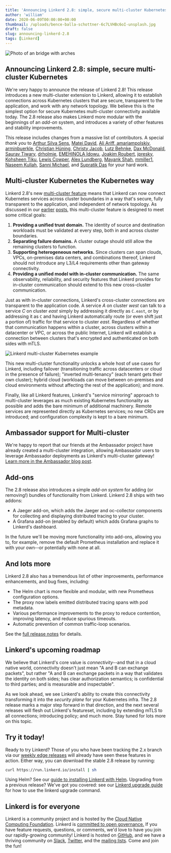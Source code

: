 ```yaml
---
title: 'Announcing Linkerd 2.8: simple, secure multi-cluster Kubernetes'
author: 'william'
date: 2020-06-09T00:00:00+00:00
thumbnail: /uploads/bence-balla-schottner-6c7LVHBc6oI-unsplash.jpg
draft: false
slug: announcing-linkerd-2.8
tags: [Linkerd]
---
```


![Photo of an bridge with arches](/uploads/bence-balla-schottner-6c7LVHBc6oI-unsplash.jpg)

## Announcing Linkerd 2.8: simple, secure multi-cluster Kubernetes

We're very happy to announce the release of Linkerd 2.8! This release
introduces a new multi-cluster extension to Linkerd, allowing it to establish
connections across Kubernetes clusters that are secure, transparent to the
application, and work with any network topology. We believe this is the
simplest option for secure Kubernetes multi-cluster connectivity available
today. The 2.8 release also makes Linkerd more modular with the beginnings of
an _add-on_ system, and introduces a variety of other features and stability
improvements.

This release includes changes from a massive list of contributors. A special
*thank you* to [Arthur Silva Sens](https://github.com/ArthurSens), [Matei
David](https://github.com/Matei207), [Ali Ariff](https://github.com/aliariff),[
amariampolskiy](https://github.com/amariampolskiy),[
arminbuerkle](https://github.com/arminbuerkle), [Christian
Hüning](https://github.com/christianhuening), [Christy
Jacob](https://github.com/christyjacob4), [Lutz
Behnke](https://github.com/cypherfox), [Dax
McDonald](https://github.com/daxmc99), [Saurav
Tiwary](https://github.com/dr0pdb), [drholmie](https://github.com/drholmie),
[EMEHINOLA Idowu](https://github.com/hydeenoble), [Joakim
Roubert](https://github.com/joakimr-axis),
[jpresky](https://github.com/jpresky), [Kohsheen
Tiku](https://github.com/kohsheen1234), [Lewis
Cowper](https://github.com/lewiscowper), [Alex
Lundberg](https://github.com/lundbird), [Mayank
Shah](https://github.com/mayankshah1607),
[mmiller1](https://github.com/mmiller1), [Naseem
Kullah](https://github.com/naseemkullah), [Sanni
Michael](https://github.com/sannimichaelse), and [Supratik
Das](https://github.com/supra08) for your hard work.

## Multi-cluster Kubernetes the Kubernetes way

Linkerd 2.8's new [multi-cluster feature](/2/features/multicluster/) means that
Linkerd can now connect Kubernetes services across cluster boundaries in a way
that's secure, fully transparent to the application, and independent of network
topology. As discussed in our
[earlier](https://linkerd.io/2020/02/17/architecting-for-multicluster-kubernetes/)
[posts](https://linkerd.io/2020/02/25/multicluster-kubernetes-with-service-mirroring/),
this multi-cluster feature is designed to meet some critical goals:

1. **Providing a unified trust domain.** The identity of source and destination
   workloads must be validated at every step, both in and across cluster
   boundaries.
2. **Separating failure domains.** A cluster outage should still allow the
   remaining clusters to function.
3. **Supporting heterogeneous networks.** Since clusters can span clouds, VPCs,
   on-premises data centers, and combinations thereof, Linkerd should not
   introduce any L3/L4 requirements other than gateway connectivity.
4. **Providing a unified model with in-cluster communication.** The same
   observability, reliability, and security features that Linkerd provides for
   in-cluster communication should extend to this new cross-cluster
   communication.

Just as with in-cluster connections, Linkerd's cross-cluster connections are
transparent to the application code. A service _A_ on cluster _west_ can talk
to a service _C_ on cluster _east_ simply by addressing it directly as
`C.east`, or by addressing it as `C` and having Linkerd automatically route (or
even shift just a portion of) traffic for that service to cluster _east_.
Regardless of whether that communication happens within a cluster, across
clusters within a datacenter or VPC, or across the public Internet,  Linkerd
will establish a connection between clusters that's encrypted and authenticated
on both sides with mTLS.

![Linkerd multi-cluster Kubernetes example](/uploads/linkerd_blog_2.8-diagrams_multicluster.png "Linkerd multi-cluster Kubernetes example")

This new multi-cluster functionality unlocks a whole host of use cases for
Linkerd, including failover (transitioning traffic across datacenters or cloud
in the presence of failure); "inverted multi-tenancy" (each tenant gets their
own cluster); hybrid cloud (workloads can move between on-premises and cloud
environments without affecting the rest of the application); and more.

Finally, like all Linkerd features, Linkerd's "service mirroring" approach to
multi-cluster leverages as much existing Kubernetes functionality as possible
and adds the bare minimum of additional machinery. Remote services are
represented directly as Kubernetes services; no new CRDs are introduced; and
configuration complexity is kept to a bare minimum.

## Ambassador support for Multi-cluster

We're happy to report that our friends at the Ambassador project have already
created a multi-cluster integration, allowing Ambassador users to leverage
Ambassador deployments as Linkerd's multi-cluster gateway! [Learn more in the
Ambassador blog post](https://blog.getambassador.io/multi-cluster-kubernetes-with-ambassador-and-linkerd-2caf0e978f8f).

## Add-ons

The 2.8 release also introduces a simple _add-on system_ for adding (or
removing!) bundles of functionality from Linkerd. Linkerd 2.8 ships with two
addons:

* A Jaeger add-on, which adds the Jaeger and oc-collector components for
  collecting and displaying distributed tracing to your cluster.
* A Grafana add-on (enabled by default) which adds Grafana graphs to Linkerd's
  dashboard.

In the future we'll be moving more functionality into add-ons, allowing you to,
for example, remove the default Prometheus installation and replace it with
your own--or potentially with none at all.

## And lots more

Linkerd 2.8 also has a tremendous list of other improvements, performance
enhancements, and bug fixes, includng:

* The Helm chart is more flexible and modular, with new Prometheus
  configuration options.
* The proxy now labels emitted distributed tracing spans with pod metadata.
* Various performance improvements to the proxy to reduce contention, improving
  latency, and reduce spurious timeouts.
* Automatic prevention of common traffic-loop scenarios.

See the [full release
notes](https://github.com/linkerd/linkerd2/releases/tag/stable-2.8.0) for
details.

## Linkerd's upcoming roadmap

We believe that Linkerd's core value is _connectivity_--and that in a cloud
native world, connectivity doesn't just mean "A and B can exchange packets",
but rather "A and B can exchange packets in a way that validates the identity
on both sides; has clear authorization semantics; is confidential to third
parties; and is measurable and inspectable".

As we look ahead, we see Linkerd's ability to create this connectivity
transforming it into the _security plane_ for your Kubernetes infra. The 2.8
release marks a major step forward in that direction, and the next several
releases will flesh out Linkerd's featureset, including by extending mTLS to
all connections; introducing policy; and much more. Stay tuned for lots more on
this topic.

## Try it today!

Ready to try Linkerd? Those of you who have been tracking the 2.x branch via
our [weekly edge releases](https://linkerd.io/2/edge) will already have seen
these features in action. Either way, you can download the stable 2.8 release
by running:

```bash
curl https://run.linkerd.io/install | sh
```

Using Helm? See our [guide to installing Linkerd with
Helm](https://linkerd.io/2/tasks/install-helm/). Upgrading from a previous
release? We've got you covered: see our [Linkerd upgrade
guide](https://linkerd.io/2/tasks/upgrade/) for how to use the linkerd upgrade
command.

## Linkerd is for everyone

Linkerd is a community project and is hosted by the [Cloud Native Computing
Foundation](https://cncf.io/). Linkerd is [committed to open
governance.](https://linkerd.io/2019/10/03/linkerds-commitment-to-open-governance/)
If you have feature requests, questions, or comments, we'd love to have you
join our rapidly-growing community! Linkerd is hosted on
[GitHub](https://github.com/linkerd/), and we have a thriving community on
[Slack](https://slack.linkerd.io/), [Twitter](https://twitter.com/linkerd), and
the [mailing lists](https://linkerd.io/2/get-involved/). Come and join the fun!
